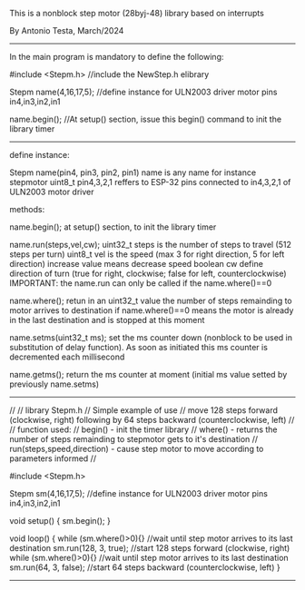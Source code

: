 This is a nonblock step motor (28byj-48) library based on interrupts

By Antonio Testa, March/2024

------------------------------------------------------------------------------
In the main program is mandatory to define the following:

#include <Stepm.h>     //include the NewStep.h elibrary                   

Stepm name(4,16,17,5); //define instance for ULN2003 driver motor pins in4,in3,in2,in1

name.begin();          //At setup() section, issue this begin() command to init the library timer
  
------------------------------------------------------------------------------

define instance:

Stepm name(pin4, pin3, pin2, pin1) 
name is any name for instance stepmotor
uint8_t pin4,3,2,1 reffers to ESP-32 pins connected to in4,3,2,1 of ULN2003 motor driver


methods:

name.begin();
at setup() section, to init the library timer  

name.run(steps,vel,cw);
uint32_t steps is the number of steps to travel (512 steps per turn)
uint8_t vel is the speed (max 3 for right direction, 5 for left direction) increase value means decrease speed
boolean cw define direction of turn (true for right, clockwise; false for left, counterclockwise)
IMPORTANT: the name.run can only be called if the name.where()==0  

name.where();
retun in an uint32_t value the number of steps remainding to motor arrives to destination
if name.where()==0 means the motor is already in the last destination and is stopped at this moment

name.setms(uint32_t ms);
set the ms counter down (nonblock to be used in substitution of delay function).
As soon as initiated this ms counter is decremented each millisecond

name.getms();
return the ms counter at moment (initial ms value setted by previously name.setms)

------------------------------------------------------------------------------

//
// library Stepm.h
// Simple example of use
// move 128 steps forward (clockwise, right) following by 64 steps backward (counterclockwise, left)
// 
// function used:
// begin() - init the timer library
// where() - returns the number of steps remainding to stepmotor gets to it's destination
// run(steps,speed,direction) - cause step motor to move according to parameters informed
// 

#include <Stepm.h>

Stepm sm(4,16,17,5);                 //define instance for ULN2003 driver motor pins in4,in3,in2,in1

void setup()
{
  sm.begin();
}

void loop()
{
  while (sm.where()>0){}             //wait until step motor arrives to its last destination
  sm.run(128, 3, true);              //start 128 steps forward (clockwise, right) 
  while (sm.where()>0){}             //wait until step motor arrives to its last destination
  sm.run(64, 3, false);              //start 64 steps backward (counterclockwise, left) 
}

------------------------------------------------------------------------------


